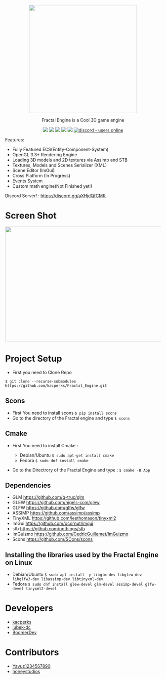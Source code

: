 <p align="center">
  <img src="App/Resource/Icons/Logo.png" width="350" height="350">
</p>

<p align="center">
Fractal Engine is a Cool 3D game engine
</p>

<p align="center">
<img src="https://img.shields.io/github/license/kacperks/Fractal_Engine?label=License" />
<img src="https://img.shields.io/github/downloads/kacperks/Fractal_Engine/total?label=Downloads" />
<img src="https://img.shields.io/github/languages/code-size/kacperks/Fractal_Engine?label=Code%20Size" />
<img src="https://img.shields.io/github/stars/kacperks/Fractal_Engine?label=Stars&logo=github" />
<img src="https://img.shields.io/github/languages/top/kacperks/Fractal_Engine?color=%230xfffff">
<a href="https://discord.gg/aXHjdQfCMK">
  <img src="https://img.shields.io/discord/836863029080752128?color=aXHjdQfCMK&label=Discord&logo=discord&logoColor=ffffff" alt="discord - users online" />
</a>
  
Features:
* Fully Featured ECS(Entity-Component-System)
* OpenGL 3.3+ Rendering Engine
* Loading 3D models and 2D textures via Assimp and STB
* Textures, Models and Scenes Serializer (XML)
* Scene Editor (ImGui)
* Cross Platform (In Progress)
* Events System
* Custom math engine(Not Finished yet!)
  
Discord Server! : https://discord.gg/aXHjdQfCMK
# Screen Shot

<p align="left">
  <img src="ScreenShot.png" width="683" height="371">
</p>

# Project Setup
* First you need to Clone Repo 

` $ git clone --recurse-submodules https://github.com/kacperks/Fractal_Engine.git `
## Scons
* First You need to install scons ` $ pip install scons `
* Go to the directory of the Fractal engine and type ` $ scons `
## Cmake
* First You need to install Cmake :
    * Debian/Ubuntu ` $ sudo apt-get install cmake `
    * Fedora ` $ sudo dnf install cmake `

* Go to the Directrory of the Fractal Engine and type : ` $ cmake -B App `

## Dependencies

* GLM https://github.com/g-truc/glm
* GLEW https://github.com/nigels-com/glew
* GLFW https://github.com/glfw/glfw
* ASSIMP https://github.com/assimp/assimp
* TinyXML https://github.com/leethomason/tinyxml2
* ImGui https://github.com/ocornut/imgui
* stb https://github.com/nothings/stb
* ImGuizmo https://github.com/CedricGuillemet/ImGuizmo
* Scons https://github.com/SCons/scons

## Installing the libraries used by the Fractal Engine on Linux
* Debian/Ubuntu
` $ sudo apt install -y libglm-dev libglew-dev libglfw3-dev libassimp-dev libtinyxml-dev `
* Fedora
` $ sudo dnf install glew-devel glm-devel assimp-devel glfw-devel tinyxml2-devel `

# Developers

* <a href = "https://github.com/kacperks"> kacperks </a>
* <a href = "https://github.com/lubek-dc"> lubek-dc </a>
* <a href = "https://github.com/BoomerDev"> BoomerDev </a>

# Contributors    

* <a href = "https://github.com/Yavuz1234567890"> Yavuz1234567890 </a>
* <a href = "https://github.com/honeystudios"> honeystudios </a>
